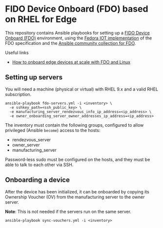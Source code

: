 # FIDO Device Onboard (FDO) based on RHEL for Edge

This repository contains Ansible playbooks for setting up a [FIDO Device Onboard (FDO)](https://fidoalliance.org/specifications/download-iot-specifications/) environment, using the [Fedora IOT implementation](https://github.com/fedora-iot/fido-device-onboard-rs/) of the FDO specification and the [Ansible community collection for FDO](https://github.com/ansible-collections/community.fdo).

Useful links

* [How to onboard edge devices at scale with FDO and Linux](https://www.redhat.com/sysadmin/edge-device-onboarding-fdo)

## Setting up servers

You will need a machine (physical or virtual) with RHEL 9.x and a valid RHEL subscription.

```console
ansible-playbook fdo-servers.yml -i <inventory> \
  -e sshkey_path=<ssh_public_key> \
  -e manufacturing_server_rendezvous_info_ip_address=<ip_address> \
  -e owner_onboarding_server_owner_addresses_ip_address=<ip_address>
```

The inventory must contain the following groups, configured to allow privileged (Ansible `become`) access to the hosts:

* rendezvous_server
* owner_server
* manufacturing_server

Password-less sudo must be configured on the hosts, and they must be able to talk to each other via SSH.

## Onboarding a device

After the device has been initialized, it can be onboarded by copying its Ownership Voucher (OV) from the manufacturing server to the owner server.

**Note**: This is not needed if the servers run on the same server.

```console
ansible-playbook sync-vouchers.yml -i <inventory>
```
